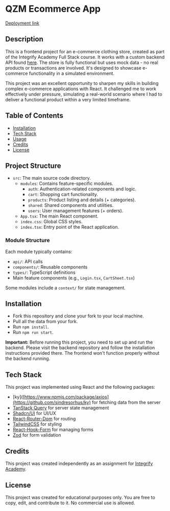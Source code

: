 # QZM Ecommerce App

[Deployment link](https://qzeromarket-v3.netlify.app/)

## Description

This is a frontend project for an e-commerce clothing store, created as part of the Integrify Academy Full Stack course. It works with a custom backend API found [here](https://github.com/rokuzzz/fs18_CSharp_FullStack_Backend). The store is fully functional but uses mock data - no real products or transactions are involved. It's designed to showcase e-commerce functionality in a simulated environment.

This project was an excellent opportunity to sharpen my skills in building complex e-commerce applications with React. It challenged me to work effectively under pressure, simulating a real-world scenario where I had to deliver a functional product within a very limited timeframe.

## Table of Contents

- [Installation](#installation)
- [Tech Stack](#techstack)
- [Usage](#usage)
- [Credits](#credits)
- [License](#license)

## Project Structure

- `src`: The main source code directory.
  - `modules`: Contains feature-specific modules.
    - `auth`: Authentication-related components and logic.
    - `cart`: Shopping cart functionality.
    - `products`: Product listing and details (+ categories).
    - `shared`: Shared components and utilities.
    - `users`: User management features (+ orders).
  - `App.tsx`: The main React component.
  - `index.css`: Global CSS styles.
  - `index.tsx`: Entry point of the React application.
 
### Module Structure

Each module typically contains:
- `api/`: API calls
- `components/`: Reusable components
- `types/`: TypeScript definitions
- Main feature components (e.g., `Login.tsx`, `CartSheet.tsx`)

Some modules include a `context/` for state management.

## Installation

- Fork this repository and clone your fork to your local machine.
- Pull all the data from your fork.
- Run `npm install`.
- Run `npm run start`.

**Important:** Before running this project, you need to set up and run the backend. Please visit the backend repository and follow the installation instructions provided there. The frontend won't function properly without the backend running.

## Tech Stack

This project was implemented using React and the following packages:

- [ky]([https://www.npmjs.com/package/axios](https://github.com/sindresorhus/ky) for fetching data from the server
- [TanStack Query](https://tanstack.com/query/latest) for server state management
- [Shadcn/UI](https://ui.shadcn.com/) for UI/UX
- [React-Router-Dom](https://reactrouter.com/en/main) for routing
- [TailwindCSS](https://tailwindcss.com/) for styling
- [React-Hook-Form](https://react-hook-form.com/) for managing forms
- [Zod](https://zod.dev/) for form validation

## Credits

This project was created independently as an assignment for [Integrify Academy](https://www.integrify.io/).

## License

This project was created for educational purposes only. You are free to copy, edit, and contribute to it. No commercial use is allowed.
